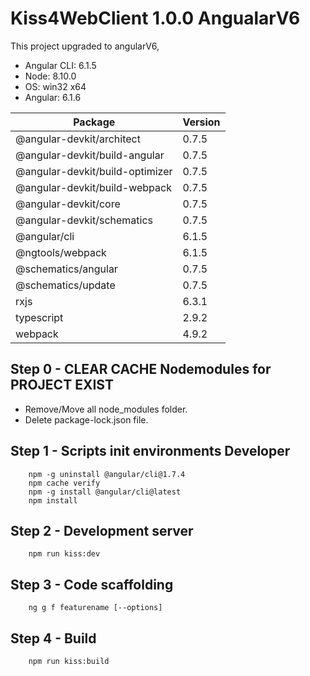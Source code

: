 # Kiss4WebClient 1.0.0 AngualarV6
This project upgraded to angularV6, 
- Angular CLI: 6.1.5
- Node: 8.10.0
- OS: win32 x64
- Angular: 6.1.6

| Package                          | Version				 |
| ---------------------------------|-------------------------|
| @angular-devkit/architect        | 0.7.5   				 |
| @angular-devkit/build-angular    | 0.7.5   				 |
| @angular-devkit/build-optimizer  | 0.7.5   				 |
| @angular-devkit/build-webpack    | 0.7.5   				 |
| @angular-devkit/core             | 0.7.5   				 |
| @angular-devkit/schematics       | 0.7.5   				 |
| @angular/cli                     | 6.1.5   				 |
| @ngtools/webpack                 | 6.1.5   				 |
| @schematics/angular              | 0.7.5   				 |
| @schematics/update               | 0.7.5   				 |
| rxjs                             | 6.3.1   				 |
| typescript                       | 2.9.2   				 |
| webpack                          | 4.9.2   				 |

## Step 0 - CLEAR CACHE Nodemodules for PROJECT EXIST
- Remove/Move all node_modules folder.
- Delete package-lock.json file.

## Step 1 - Scripts init environments Developer
```
	npm -g uninstall @angular/cli@1.7.4
	npm cache verify
	npm -g install @angular/cli@latest
	npm install
```

## Step 2 - Development server
```
	npm run kiss:dev
```
## Step 3 - Code scaffolding
```
	ng g f featurename [--options]
```

## Step 4 - Build
```
	npm run kiss:build
```
